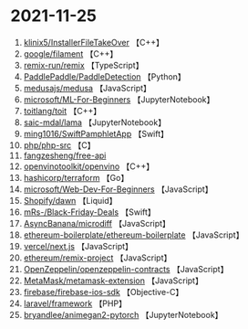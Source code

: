 # 2021-11-25

1. [klinix5/InstallerFileTakeOver](https://github.com/klinix5/InstallerFileTakeOver) 【C++】
2. [google/filament](https://github.com/google/filament) 【C++】
3. [remix-run/remix](https://github.com/remix-run/remix) 【TypeScript】
4. [PaddlePaddle/PaddleDetection](https://github.com/PaddlePaddle/PaddleDetection) 【Python】
5. [medusajs/medusa](https://github.com/medusajs/medusa) 【JavaScript】
6. [microsoft/ML-For-Beginners](https://github.com/microsoft/ML-For-Beginners) 【JupyterNotebook】
7. [toitlang/toit](https://github.com/toitlang/toit) 【C++】
8. [saic-mdal/lama](https://github.com/saic-mdal/lama) 【JupyterNotebook】
9. [ming1016/SwiftPamphletApp](https://github.com/ming1016/SwiftPamphletApp) 【Swift】
10. [php/php-src](https://github.com/php/php-src) 【C】
11. [fangzesheng/free-api](https://github.com/fangzesheng/free-api) 
12. [openvinotoolkit/openvino](https://github.com/openvinotoolkit/openvino) 【C++】
13. [hashicorp/terraform](https://github.com/hashicorp/terraform) 【Go】
14. [microsoft/Web-Dev-For-Beginners](https://github.com/microsoft/Web-Dev-For-Beginners) 【JavaScript】
15. [Shopify/dawn](https://github.com/Shopify/dawn) 【Liquid】
16. [mRs-/Black-Friday-Deals](https://github.com/mRs-/Black-Friday-Deals) 【Swift】
17. [AsyncBanana/microdiff](https://github.com/AsyncBanana/microdiff) 【JavaScript】
18. [ethereum-boilerplate/ethereum-boilerplate](https://github.com/ethereum-boilerplate/ethereum-boilerplate) 【JavaScript】
19. [vercel/next.js](https://github.com/vercel/next.js) 【JavaScript】
20. [ethereum/remix-project](https://github.com/ethereum/remix-project) 【JavaScript】
21. [OpenZeppelin/openzeppelin-contracts](https://github.com/OpenZeppelin/openzeppelin-contracts) 【JavaScript】
22. [MetaMask/metamask-extension](https://github.com/MetaMask/metamask-extension) 【JavaScript】
23. [firebase/firebase-ios-sdk](https://github.com/firebase/firebase-ios-sdk) 【Objective-C】
24. [laravel/framework](https://github.com/laravel/framework) 【PHP】
25. [bryandlee/animegan2-pytorch](https://github.com/bryandlee/animegan2-pytorch) 【JupyterNotebook】
